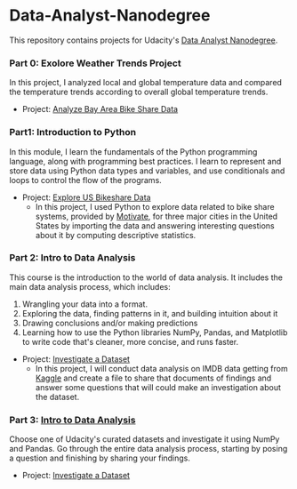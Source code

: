 # Data-Analyst-Nanodegree


This repository contains projects for Udacity's [Data Analyst Nanodegree](https://www.udacity.com/course/data-analyst-nanodegree--nd002).

### Part 0: Exolore Weather Trends Project
In this project, I analyzed local and global temperature data and compared the temperature trends according to overall global temperature trends.

- Project: [Analyze Bay Area Bike Share Data]()

### Part1: Introduction to Python
In this module, I learn the fundamentals of the Python programming language, along with programming best practices. I learn to represent and store data using Python data types and variables, and use conditionals and loops to control the flow of the programs.

- Project: [Explore US Bikeshare Data](https://www.udacity.com/course/intro-to-descriptive-statistics--ud827)
    - In this project, I used Python to explore data related to bike share systems, provided by [Motivate](https://www.motivateco.com/), for three major cities in the United States by importing the data and answering interesting questions about it by computing descriptive statistics.

### Part 2: Intro to Data Analysis
This course is the introduction to the world of data analysis. It includes the main data analysis process, which includes: 

1. Wrangling your data into a format.
2.  Exploring the data, finding patterns in it, and building intuition about it
3.  Drawing conclusions and/or making predictions
4. Learning how to use the Python libraries NumPy, Pandas, and Matplotlib to write code that's cleaner, more concise, and runs faster.

- Project: [Investigate a Dataset](https://www.udacity.com/course/intro-to-descriptive-statistics--ud827)
    - In this project, I will conduct data analysis on IMDB data getting from [Kaggle](https://www.kaggle.com/tmdb/tmdb-movie-metadata) and create a file to share that documents of findings and answer some questions that will could make an investigation about the dataset. 



### Part 3: [Intro to Data Analysis](https://www.udacity.com/course/intro-to-data-analysis--ud170)
Choose one of Udacity's curated datasets and investigate it using NumPy and Pandas. Go through the entire data analysis process, starting by posing a question and finishing by sharing your findings.

- Project: [Investigate a Dataset](https://github.com/DavidAbdelmalek/Data-Anaylsis-Nanodegree/blob/master/Introduction-To-Data-Analysis/dataset_analysis/TMDb-anaylsis.ipynb)

